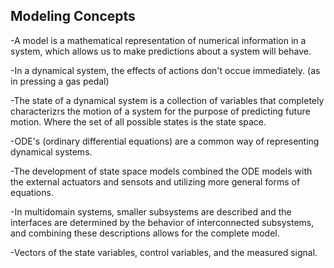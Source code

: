 ## Modeling Concepts

-A model is a mathematical representation of numerical information in a system, which allows us to make predictions about a system will behave.

-In a dynamical system, the effects of actions don't occue immediately. (as in pressing a gas pedal)

-The state of a dynamical system is a collection of variables that completely characterizrs the motion of a system for the purpose of predicting future motion. Where the set of all possible states is the state space.

-ODE's (ordinary differential equations) are a common way of representing dynamical systems.

-The development of state space models combined the ODE models with the external actuators and sensots and utilizing more general forms of equations.

-In multidomain systems, smaller subsystems are described and the interfaces are determined by the behavior of interconnected subsystems, and combining these descriptions allows for the complete model.

-Vectors of the state variables, control variables, and the measured signal.